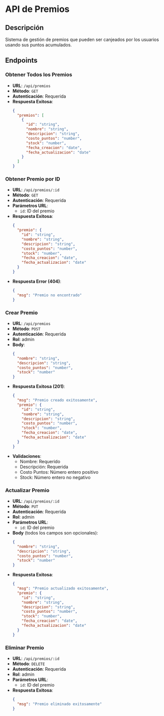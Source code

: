 # API de Premios

## Descripción
Sistema de gestión de premios que pueden ser canjeados por los usuarios usando sus puntos acumulados.

## Endpoints

### Obtener Todos los Premios
- **URL**: `/api/premios`
- **Método**: `GET`
- **Autenticación**: Requerida
- **Respuesta Exitosa**:
  ```json
  {
    "premios": [
      {
        "id": "string",
        "nombre": "string",
        "descripcion": "string",
        "costo_puntos": "number",
        "stock": "number",
        "fecha_creacion": "date",
        "fecha_actualizacion": "date"
      }
    ]
  }
  ```

### Obtener Premio por ID
- **URL**: `/api/premios/:id`
- **Método**: `GET`
- **Autenticación**: Requerida
- **Parámetros URL**: 
  - `id`: ID del premio
- **Respuesta Exitosa**:
  ```json
  {
    "premio": {
      "id": "string",
      "nombre": "string",
      "descripcion": "string",
      "costo_puntos": "number",
      "stock": "number",
      "fecha_creacion": "date",
      "fecha_actualizacion": "date"
    }
  }
  ```
- **Respuesta Error (404)**:
  ```json
  {
    "msg": "Premio no encontrado"
  }
  ```

### Crear Premio
- **URL**: `/api/premios`
- **Método**: `POST`
- **Autenticación**: Requerida
- **Rol**: admin
- **Body**:
  ```json
  {
    "nombre": "string",
    "descripcion": "string",
    "costo_puntos": "number",
    "stock": "number"
  }
  ```
- **Respuesta Exitosa (201)**:
  ```json
  {
    "msg": "Premio creado exitosamente",
    "premio": {
      "id": "string",
      "nombre": "string",
      "descripcion": "string",
      "costo_puntos": "number",
      "stock": "number",
      "fecha_creacion": "date",
      "fecha_actualizacion": "date"
    }
  }
  ```
- **Validaciones**:
  - Nombre: Requerido
  - Descripción: Requerida
  - Costo Puntos: Número entero positivo
  - Stock: Número entero no negativo

### Actualizar Premio
- **URL**: `/api/premios/:id`
- **Método**: `PUT`
- **Autenticación**: Requerida
- **Rol**: admin
- **Parámetros URL**: 
  - `id`: ID del premio
- **Body** (todos los campos son opcionales):
  ```json
  {
    "nombre": "string",
    "descripcion": "string",
    "costo_puntos": "number",
    "stock": "number"
  }
  ```
- **Respuesta Exitosa**:
  ```json
  {
    "msg": "Premio actualizado exitosamente",
    "premio": {
      "id": "string",
      "nombre": "string",
      "descripcion": "string",
      "costo_puntos": "number",
      "stock": "number",
      "fecha_creacion": "date",
      "fecha_actualizacion": "date"
    }
  }
  ```

### Eliminar Premio
- **URL**: `/api/premios/:id`
- **Método**: `DELETE`
- **Autenticación**: Requerida
- **Rol**: admin
- **Parámetros URL**: 
  - `id`: ID del premio
- **Respuesta Exitosa**:
  ```json
  {
    "msg": "Premio eliminado exitosamente"
  }
  ```